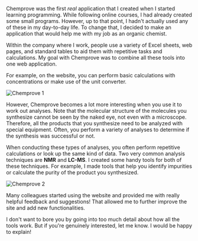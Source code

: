 Chemprove was the first _real_ application that I created when I started learning programming. While following online courses, I had already created some small programs. However, up to that point, I hadn't actually used any of these in my day-to-day life. To change that, I decided to make an application that would help me with my job as an organic chemist.

Within the company where I work, people use a variety of Excel sheets, web pages, and standard tables to aid them with repetitive tasks and calculations. My goal with Chemprove was to combine all these tools into one web application.

For example, on the website, you can perform basic calculations with concentrations or make use of the unit converter.

![Chemprove 1](/images/posts/chemprove1.jpg)

However, Chemprove becomes a lot more interesting when you use it to work out analyses. Note that the molecular structure of the molecules you synthesize cannot be seen by the naked eye, not even with a microscope. Therefore, all the products that you synthesize need to be analyzed with special equipment. Often, you perform a variety of analyses to determine if the synthesis was successful or not.

When conducting these types of analyses, you often perform repetitive calculations or look up the same kind of data. Two very common analysis techniques are **NMR** and **LC-MS**. I created some handy tools for both of these techniques. For example, I made tools that help you identify impurities or calculate the purity of the product you synthesized.

![Chemprove 2](/images/posts/chemprove2.jpg)

Many colleagues started using the website and provided me with really helpful feedback and suggestions! That allowed me to further improve the site and add new functionalities.

I don't want to bore you by going into too much detail about how all the tools work. But if you're genuinely interested, let me know. I would be happy to explain!

